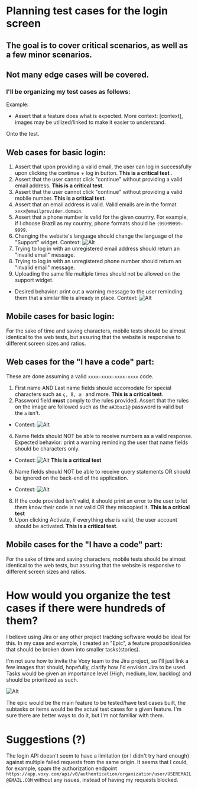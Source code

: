 # Planning test cases for the login screen

## The goal is to cover critical scenarios, as well as a few minor scenarios.
## Not many edge cases will be covered.
### I'll be organizing my test cases as follows: 

Example: 
- Assert that a feature does what is expected. More context: [context], images may be utilized/linked to make it easier to understand.


Onto the test.

## Web cases for basic login: 

1. Assert that upon providing a valid email, the user can log in successfully upon clicking the continue + log in button. **This is a critical test** .
1. Assert that the user cannot click "continue" without providing a valid email address.  **This is a critical test**.
2. Assert that the user cannot click "continue" without providing a valid mobile number. **This is a critical test**.
2. Assert that an email address is valid. Valid emails are in the format ```xxxx@emailprovider.domain```.
4. Assert that a phone number is valid for the given country. For example, if I choose Brazil as my country, phone formats should be ```(99)99999-9999```. 
4. Changing the website's language should change the language of the "Support" widget. Context: ![Alt](/supportLanguage.png "Image explaining the undesired behavior.")
5. Trying to log in with an unregistered email address should return an "invalid email" message.
6. Trying to log in with an unregistered phone number should return an "invalid email" message.
7. Uploading the same file multiple times should not be allowed on the support widget. 
* Desired behavior: print out a warning message to the user reminding them that a similar file is already in place. Context: ![Alt](/multipleFiles.png "Image explaining the undesired behavior.")

## Mobile cases for basic login: 

For the sake of time and saving characters, mobile tests should be almost identical to the web tests, but assuring that the website is responsive to different screen sizes and ratios. 



## Web cases for the "I have a code" part:

These are done assuming a valid ``` xxxx-xxxx-xxxx-xxxx ``` code.

1. First name AND Last name fields should accomodate for special characters such as ```ç, ß, æ ``` and more. **This is a critical test**.
2. Password field **must** comply to the rules provided. Assert that the rules on the image are followed such as the ```aA3bsz1@``` password is valid but the ```a``` isn't. 
  * Context: ![Alt](/password.png "Password field ruleset")
4. Name fields should NOT be able to receive numbers as a valid response. Expected behavior: print a warning reminding the user that name fields should be characters only. 
  * Context: ![Alt](/numbersnames.png "Numbers on name fields should not be allowed.") **This is a critical test**
6. Name fields should NOT be able to receive query statements OR should be ignored on the back-end of the application. 
  * Context: ![Alt](/sql.png "SQL query on name fields")
8. If the code provided isn't valid, it should print an error to the user to let them know their code is not valid OR they miscopied it. **This is a critical test**
9. Upon clicking Activate, if everything else is valid, the user account should be activated. **This is a critical test**.


## Mobile cases for the "I have a code" part:

For the sake of time and saving characters, mobile tests should be almost identical to the web tests, but assuring that the website is responsive to different screen sizes and ratios. 





# How would you organize the test cases if there were hundreds of them?

I believe using Jira or any other project tracking software would be ideal for this. In my case and example, I created an "Epic", a feature proposition/idea that should be broken down into smaller tasks(stories).

I'm not sure how to invite the Voxy team to the Jira project, so I'll just link a few images that should, hopefully, clarify how I'd envision Jira to be used. Tasks would be given an importance level (High, medium, low, backlog) and should be prioritized as such.

![Alt](/Jira.png "Example of a Jira structure")

The epic would be the main feature to be tested/have test cases built, the subtasks or items would be the actual test cases for a given feature. I'm sure there are better ways to do it, but I'm not familiar with them.



# Suggestions (?)

The login API doesn't seem to have a limitation (or I didn't try hard enough) against multiple failed requests from the same origin. It seems that I could, for example, spam the authorization endpoint ``` https://app.voxy.com/api/v0/authentication/organization/user/USEREMAIL@EMAIL.COM ``` without any issues, instead of having my requests blocked.

